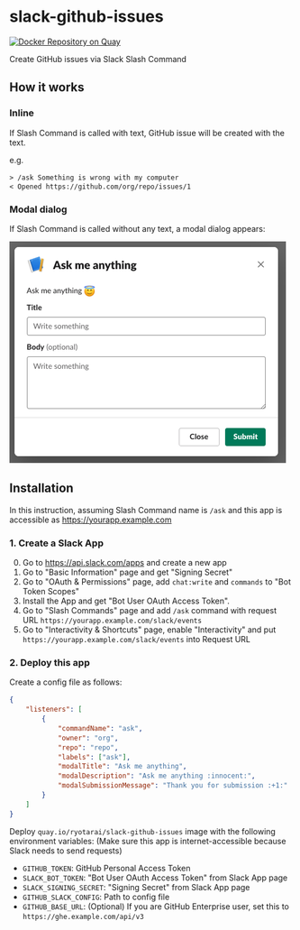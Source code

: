 # slack-github-issues

[![Docker Repository on Quay](https://quay.io/repository/ryotarai/slack-github-issues/status "Docker Repository on Quay")](https://quay.io/repository/ryotarai/slack-github-issues)

Create GitHub issues via Slack Slash Command

## How it works

### Inline

If Slash Command is called with text, GitHub issue will be created with the text.

e.g.

```
> /ask Something is wrong with my computer
< Opened https://github.com/org/repo/issues/1
```

### Modal dialog

If Slash Command is called without any text, a modal dialog appears:

![](doc/modal.png)

## Installation

In this instruction, assuming Slash Command name is `/ask` and this app is accessible as https://yourapp.example.com

### 1. Create a Slack App

0. Go to https://api.slack.com/apps and create a new app
0. Go to "Basic Information" page and get "Signing Secret"
0. Go to "OAuth & Permissions" page, add `chat:write` and `commands` to "Bot Token Scopes"
0. Install the App and get "Bot User OAuth Access Token".
0. Go to "Slash Commands" page and add `/ask` command with request URL `https://yourapp.example.com/slack/events`
0. Go to "Interactivity & Shortcuts" page, enable "Interactivity" and put `https://yourapp.example.com/slack/events` into Request URL

### 2. Deploy this app

Create a config file as follows:

```json
{
    "listeners": [
        {
            "commandName": "ask",
            "owner": "org",
            "repo": "repo",
            "labels": ["ask"],
            "modalTitle": "Ask me anything",
            "modalDescription": "Ask me anything :innocent:",
            "modalSubmissionMessage": "Thank you for submission :+1:"
        }
    ]
}
```

Deploy `quay.io/ryotarai/slack-github-issues` image with the following environment variables:
(Make sure this app is internet-accessible because Slack needs to send requests)

* `GITHUB_TOKEN`: GitHub Personal Access Token
* `SLACK_BOT_TOKEN`: "Bot User OAuth Access Token" from Slack App page
* `SLACK_SIGNING_SECRET`: "Signing Secret" from Slack App page
* `GITHUB_SLACK_CONFIG`: Path to config file
* `GITHUB_BASE_URL`: (Optional) If you are GitHub Enterprise user, set this to `https://ghe.example.com/api/v3`
